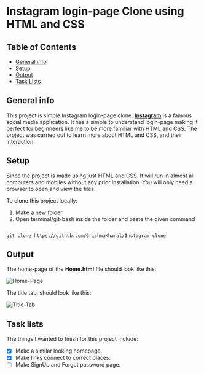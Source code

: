 # Instagram login-page Clone using HTML and CSS

## Table of Contents
* [General info](#general-info)
* [Setup](#setup)
* [Output](#output)
* [Task Lists](#task-lists)

## General info

This project is simple Instagram login-page clone. [__Instagram__](https://instagram.com) is a famous social media application. It has a simple to understand login-page making it perfect for beginneers like me to be more familiar with HTML and CSS. The project was carried out to learn more about HTML and CSS, and their interaction.

## Setup

Since the project is made using just HTML and CSS. It will run in almost all computers and mobiles without any prior installation.
You will only need a browser to open and view the files.

To clone this project locally:

1. Make a new folder
2. Open terminal/git-bash inside the folder and paste the given command

```

git clone https://github.com/GrishmaKhanal/Instagram-clone

```

## Output

The home-page of the __Home.html__ file should look like this:

![Home-Page](https://imgur.com/kRxdWZM)

The title tab, should look like this:

![Title-Tab](https://imgur.com/xeqFHLd)

## Task lists

The things I wanted to finish for this project include:

- [x] Make a similar looking homepage.
- [x] Make links connect to correct places.
- [ ] Make SignUp and Forgot password page.
